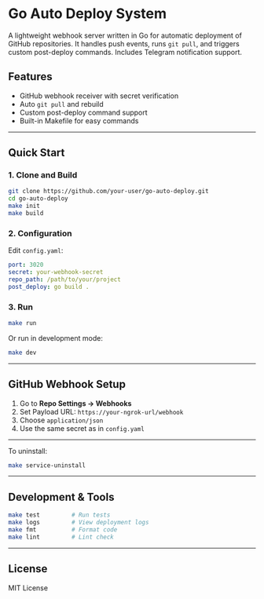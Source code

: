 # Go Auto Deploy System

A lightweight webhook server written in Go for automatic deployment of GitHub repositories. It handles push events, runs `git pull`, and triggers custom post-deploy commands. Includes Telegram notification support.

## Features

* GitHub webhook receiver with secret verification
* Auto `git pull` and rebuild
* Custom post-deploy command support
* Built-in Makefile for easy commands

---

## Quick Start

### 1. Clone and Build

```bash
git clone https://github.com/your-user/go-auto-deploy.git
cd go-auto-deploy
make init
make build
```

### 2. Configuration

Edit `config.yaml`:

```yaml
port: 3020
secret: your-webhook-secret
repo_path: /path/to/your/project
post_deploy: go build .

```

### 3. Run

```bash
make run
```

Or run in development mode:

```bash
make dev
```

---

## GitHub Webhook Setup

1. Go to **Repo Settings → Webhooks**
2. Set Payload URL: `https://your-ngrok-url/webhook`
3. Choose `application/json`
4. Use the same secret as in `config.yaml`

---

To uninstall:

```bash
make service-uninstall
```

---


## Development & Tools

```bash
make test         # Run tests
make logs         # View deployment logs
make fmt          # Format code
make lint         # Lint check
```

---

## License

MIT License
